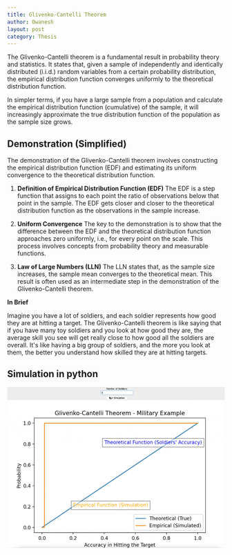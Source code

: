 ```yaml
---
title: Glivenko-Cantelli Theorem
author: Owanesh
layout: post
category: Thesis
---
```

The Glivenko-Cantelli theorem is a fundamental result in probability theory and statistics. It states that, given a sample of independently and identically distributed (i.i.d.) random variables from a certain probability distribution, the empirical distribution function converges uniformly to the theoretical distribution function.

In simpler terms, if you have a large sample from a population and calculate the empirical distribution function (cumulative) of the sample, it will increasingly approximate the true distribution function of the population as the sample size grows.

## Demonstration (Simplified)

The demonstration of the Glivenko-Cantelli theorem involves constructing the empirical distribution function (EDF) and estimating its uniform convergence to the theoretical distribution function.

1. **Definition of Empirical Distribution Function (EDF)** The EDF is a step function that assigns to each point the ratio of observations below that point in the sample. The EDF gets closer and closer to the theoretical distribution function as the observations in the sample increase.

2. **Uniform Convergence** The key to the demonstration is to show that the difference between the EDF and the theoretical distribution function approaches zero uniformly, i.e., for every point on the scale. This process involves concepts from probability theory and measurable functions.

3. **Law of Large Numbers (LLN)** The LLN states that, as the sample size increases, the sample mean converges to the theoretical mean. This result is often used as an intermediate step in the demonstration of the Glivenko-Cantelli theorem.


**In Brief**

Imagine you have a lot of soldiers, and each soldier represents how good they are at hitting a target. The Glivenko-Cantelli theorem is like saying that if you have many toy soldiers and you look at how good they are, the average skill you see will get really close to how good all the soldiers are overall. It's like having a big group of soldiers, and the more you look at them, the better you understand how skilled they are at hitting targets.

## Simulation in python
![Givenko_simulation](../assets/thesis/thesis_4__py.gif)